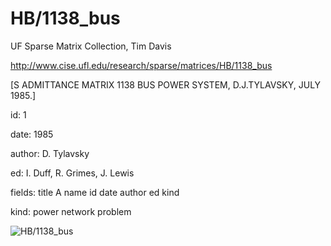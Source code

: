 # HB/1138_bus

 UF Sparse Matrix Collection, Tim Davis

 http://www.cise.ufl.edu/research/sparse/matrices/HB/1138_bus

 [S ADMITTANCE MATRIX 1138 BUS POWER SYSTEM, D.J.TYLAVSKY, JULY 1985.]

 id: 1

 date: 1985

 author: D. Tylavsky

 ed: I. Duff, R. Grimes, J. Lewis

 fields: title A name id date author ed kind

 kind: power network problem

![HB/1138_bus](http://www2.research.att.com/~yifanhu/GALLERY/GRAPHS/GIF_SMALL/HB@1138_bus.gif)
